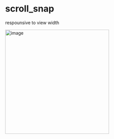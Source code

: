 # scroll_snap
<p>respounsive to view width</p>
<img width="332" alt="image" src="https://user-images.githubusercontent.com/97815504/152673461-28bc999b-72e3-4aa0-a796-f1bf28fe4864.png">
